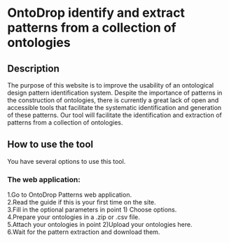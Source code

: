 # OntoDrop identify and extract patterns from a collection of ontologies
## Description
The purpose of this website is to improve the usability of an ontological design pattern identification system. Despite the importance of patterns in the construction of ontologies, there is currently a great lack of open and accessible tools that facilitate the systematic identification and generation of these patterns. Our tool will facilitate the identification and extraction of patterns from a collection of ontologies.

## How to use the tool
You have several options to use this tool.

### The web application:
   1.Go to OntoDrop Patterns web application.<br>
   2.Read the guide if this is your first time on the site.<br>
   3.Fill in the optional parameters in point 1) Choose options.<br>
   4.Prepare your ontologies in a .zip or .csv file.<br>
   5.Attach your ontologies in point 2)Upload your ontologies here.<br>
   6.Wait for the pattern extraction and download them.<br>

